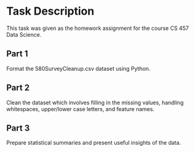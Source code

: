 # Task Description
This task was given as the homework assignment for the course CS 457 Data Science. 

## Part 1
Format the 580SurveyCleanup.csv dataset using Python.

## Part 2
Clean the dataset which involves filling in the missing values, handling whitespaces, upper/lower case letters, and feature names. 

## Part 3
Prepare statistical summaries and present useful insights of the data.
